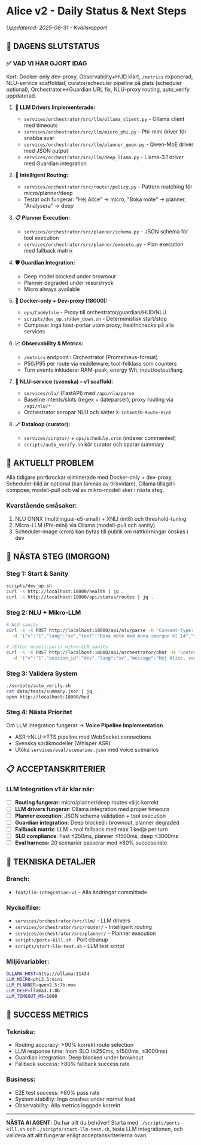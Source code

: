# Alice v2 - Daily Status & Next Steps
*Uppdaterad: 2025-08-31 - Kvällsrapport*

## 🎯 **DAGENS SLUTSTATUS**

### ✅ **VAD VI HAR GJORT IDAG**
Kort: Docker-only dev-proxy, Observability+HUD klart, `/metrics` exponerad, NLU-service scaffoldad, curator/scheduler pipeline på plats (scheduler optional), Orchestrator↔Guardian URL fix, NLU-proxy routing, auto_verify uppdaterad.

1. **🤖 LLM Drivers Implementerade:**
   - `services/orchestrator/src/llm/ollama_client.py` - Ollama client med timeouts
   - `services/orchestrator/src/llm/micro_phi.py` - Phi-mini driver för snabba svar
   - `services/orchestrator/src/llm/planner_qwen.py` - Qwen-MoE driver med JSON output
   - `services/orchestrator/src/llm/deep_llama.py` - Llama-3.1 driver med Guardian integration

2. **🧠 Intelligent Routing:**
   - `services/orchestrator/src/router/policy.py` - Pattern matching för micro/planner/deep
   - Testat och fungerar: "Hej Alice" → micro, "Boka möte" → planner, "Analysera" → deep

3. **📋 Planner Execution:**
   - `services/orchestrator/src/planner/schema.py` - JSON schema för tool execution
   - `services/orchestrator/src/planner/execute.py` - Plan execution med fallback matrix

4. **🛡️ Guardian Integration:**
   - Deep model blocked under brownout
   - Planner degraded under resurstryck
   - Micro always available

5. **🐳 Docker-only + Dev-proxy (18000):**
   - `ops/Caddyfile` - Proxy till orchestrator/guardian/HUD/NLU
   - `scripts/dev_up.sh`/`dev_down.sh` - Deterministisk start/stop
   - Compose: inga host-portar utom proxy; healthchecks på alla services

6. **📈 Observability & Metrics:**
   - `/metrics` endpoint i Orchestrator (Prometheus-format)
   - P50/P95 per route via middleware; tool-felklass som counters
   - Turn events inkluderar RAM-peak, energy Wh, input/output/lang

7. **🧠 NLU-service (svenska) – v1 scaffold:**
   - `services/nlu/` (FastAPI) med `/api/nlu/parse`
   - Baseline intents/slots (regex + dateparser), proxy routing via `/api/nlu/*`
   - Orchestrator anropar NLU och sätter `X-Intent`/`X-Route-Hint`

8. **🪄 Dataloop (curator):**
   - `services/curator/` + `ops/schedule.cron` (indexer commented)
   - `scripts/auto_verify.sh` kör curator och sparar summary

## 🚨 **AKTUELLT PROBLEM**

Alla tidigare portkrockar eliminerade med Docker-only + dev-proxy. Scheduler-bild är optional (kan lämnas av tillsvidare). Ollama tillagd i compose; modell-pull och val av mikro-modell sker i nästa steg.

### **Kvarstående småsaker:**
1. NLU ONNX (multilingual-e5-small) + XNLI (int8) och threshold-tuning
2. Micro-LLM (Phi-mini) via Ollama (modell-pull och sanity)
3. Scheduler-image (cron) kan bytas till publik om nattkörningar önskas i dev

## 🚀 **NÄSTA STEG (IMORGON)**

### **Steg 1: Start & Sanity**
```bash
scripts/dev_up.sh
curl -s http://localhost:18000/health | jq .
curl -s http://localhost:18000/api/status/routes | jq .
```

### **Steg 2: NLU + Mikro-LLM**
```bash
# NLU sanity
curl -s -X POST http://localhost:18000/api/nlu/parse -H 'Content-Type: application/json' \
  -d '{"v":"1","lang":"sv","text":"Boka möte med Anna imorgon kl 14","session_id":"nlu-sanity"}' | jq .

# (Efter modell-pull) mikro-LLM sanity
curl -s -X POST http://localhost:18000/api/orchestrator/chat -H 'Content-Type: application/json' \
  -d '{"v":"1","session_id":"dev","lang":"sv","message":"Hej Alice, vad är klockan?"}' | jq .
```

### **Steg 3: Validera System**
```bash
./scripts/auto_verify.sh
cat data/tests/summary.json | jq .
open http://localhost:18000/hud
```

### **Steg 4: Nästa Prioritet**
Om LLM integration fungerar → **Voice Pipeline Implementation**
- ASR→NLU→TTS pipeline med WebSocket connections
- Svenska språkmodeller (Whisper ASR)
- Utöka `services/eval/scenarios.json` med voice scenarios

## 📋 **ACCEPTANSKRITERIER**

### **LLM Integration v1 är klar när:**
- [ ] **Routing fungerar**: micro/planner/deep routes väljs korrekt
- [ ] **LLM drivers fungerar**: Ollama integration med proper timeouts
- [ ] **Planner execution**: JSON schema validation + tool execution
- [ ] **Guardian integration**: Deep blocked i brownout, planner degraded
- [ ] **Fallback matrix**: LLM + tool fallback med max 1 kedja per turn
- [ ] **SLO compliance**: Fast ≤250ms, planner ≤1500ms, deep ≤3000ms
- [ ] **Eval harness**: 20 scenarier passerar med ≥80% success rate

## 🔧 **TEKNISKA DETALJER**

### **Branch:**
- `feat/llm-integration-v1` - Alla ändringar committade

### **Nyckelfiler:**
- `services/orchestrator/src/llm/` - LLM drivers
- `services/orchestrator/src/router/` - Intelligent routing
- `services/orchestrator/src/planner/` - Planner execution
- `scripts/ports-kill.sh` - Port cleanup
- `scripts/start-llm-test.sh` - LLM test script

### **Miljövariabler:**
```bash
OLLAMA_HOST=http://ollama:11434
LLM_MICRO=phi3.5:mini
LLM_PLANNER=qwen2.5:7b-moe
LLM_DEEP=llama3.1:8b
LLM_TIMEOUT_MS=1800
```

## 🎯 **SUCCESS METRICS**

### **Tekniska:**
- Routing accuracy: ≥90% korrekt route selection
- LLM response time: Inom SLO (≤250ms, ≤1500ms, ≤3000ms)
- Guardian integration: Deep blocked under brownout
- Fallback success: ≥80% fallback success rate

### **Business:**
- E2E test success: ≥80% pass rate
- System stability: Inga crashes under normal load
- Observability: Alla metrics loggade korrekt

---

**NÄSTA AI AGENT**: Du har allt du behöver! Starta med `./scripts/ports-kill.sh` och `./scripts/start-llm-test.sh`, testa LLM integrationen, och validera att allt fungerar enligt acceptanskriterierna ovan.
